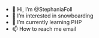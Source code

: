 - 👋 Hi, I’m @StephaniaFoll
- 👀 I’m interested in snowboarding
- 🌱 I’m currently learning PHP
- 📫 How to reach me email

<!---
StephaniaFoll/StephaniaFoll is a ✨ special ✨ repository because its `README.md` (this file) appears on your GitHub profile.
You can click the Preview link to take a look at your changes.
--->
